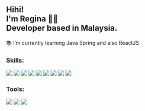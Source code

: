 <h2> 
Hihi! <br>
I'm Regina 👋😋<br>
Developer based in Malaysia.
</h2>

📚 I’m currently learning Java Spring and also ReactJS


### Skills:

![](https://img.shields.io/badge/Backend-JavaScript-red)
![](https://img.shields.io/badge/Backend-Node.js-red)
![](https://img.shields.io/badge/Backend-Java-red)
![](https://img.shields.io/badge/Frontend-HTML-orange)
![](https://img.shields.io/badge/Frontend-CSS-orange)
![](https://img.shields.io/badge/Frameworks-Bootstrap-yellow)
![](https://img.shields.io/badge/Frameworks-jQuery-yellow)
![](https://img.shields.io/badge/Frameworks-VueJS-yellow)
![](https://img.shields.io/badge/Database-MySQL-yellowgreen)


### Tools:
![](https://img.shields.io/badge/Tools-VS%20Code-green)
![](https://img.shields.io/badge/Tools-IntelliJ-green)
![](https://img.shields.io/badge/Tools-Figma-yellowgreen)
